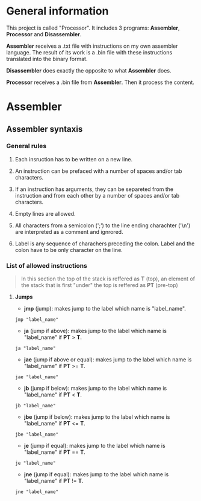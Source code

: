 # General information

This project is called "Processor". It includes 3 programs: **Assembler**, **Processor** and **Disassembler**.

**Assembler** receives a .txt file with instructions on my own assembler language. The result of its work is a .bin file with these instructions translated into the binary format.

**Disassembler** does exactly the opposite to what **Assembler** does.

**Processor** receives a .bin file from **Assembler**. Then it process the content.

# Assembler

## Assembler syntaxis

### General rules

1. Each insruction has to be written on a new line.

2. An instruction can be prefaced with a number of spaces and/or tab characters.

3. If an instruction has arguments, they can be separeted from the instruction and from each other by a number of spaces and/or tab characters.

4. Empty lines are allowed.

5. All characters from a semicolon (';') to the line ending charachter ('\n') are interpreted as a comment and ignrored.

6. Label is any sequence of charachers preceding the colon. Label and the colon have to be only character on the line.

### List of allowed instructions

> In this section the top of the stack is reffered as **T** (top), an element of the stack that is first "under" the top is reffered as **PT** (pre-top)

1. **Jumps**

    - **jmp** (jump): makes jump to the label which name is "label_name".

    `jmp "label_name"`

    - **ja** (jump if above): makes jump to the label which name is "label_name" if **PT** > **T**.

    `ja "label_name"`

    - **jae** (jump if above or equal): makes jump to the label which name is "label_name" if **PT** >= **T**.

    `jae "label_name"`

    - **jb** (jump if below): makes jump to the label which name is "label_name" if **PT** < **T**.

    `jb "label_name"`

    - **jbe** (jump if below): makes jump to the label which name is "label_name" if **PT** <= **T**.

    `jbe "label_name"`

    - **je** (jump if equal): makes jump to the label which name is "label_name" if **PT** == **T**.

    `je "label_name"`

    - **jne** (jump if equal): makes jump to the label which name is "label_name" if **PT** != **T**.

    `jne "label_name"`